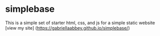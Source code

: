 # simplebase
This is a simple set of starter html, css, and js for a simple static website
[view my site] (https://gabriellaabbey.github.io/simplebase/)